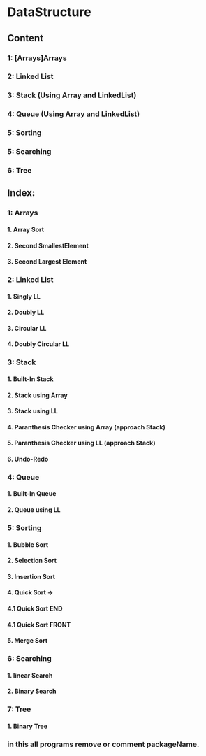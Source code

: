 # DataStructure
## Content 
### 1: [Arrays]Arrays
### 2: Linked List
### 3: Stack (Using Array and LinkedList)
### 4: Queue (Using Array and LinkedList)
### 5: Sorting
### 5: Searching
### 6: Tree

## Index:
### 1: Arrays
#### 1. Array Sort
#### 2. Second SmallestElement
#### 3. Second Largest Element

### 2: Linked List
#### 1. Singly LL
#### 2. Doubly LL
#### 3. Circular LL
#### 4. Doubly Circular LL

### 3: Stack
#### 1. Built-In Stack
#### 2. Stack using Array
#### 3. Stack using LL
#### 4. Paranthesis Checker using Array (approach Stack)
#### 5. Paranthesis Checker using LL (approach Stack)
#### 6. Undo-Redo

### 4: Queue
#### 1. Built-In Queue
#### 2. Queue using LL

### 5: Sorting
#### 1. Bubble Sort
#### 2. Selection Sort
#### 3. Insertion Sort
#### 4. Quick Sort ->
####    4.1 Quick Sort END
####    4.1 Quick Sort FRONT
#### 5. Merge Sort

### 6: Searching
#### 1. linear Search
#### 2. Binary Search

### 7: Tree
#### 1. Binary Tree

### in this all programs remove or comment packageName.
